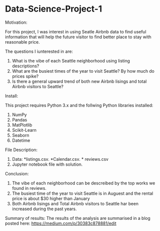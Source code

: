 # Data-Science-Project-1
Motivation:

For this project, I was interest in using Seatle Airbnb data to find useful information that will help the future visitor to find better place to stay with reasonable price.

The questions I iunterested in are:
  1. What is the vibe of each Seattle neighborhood using listing descriptions?
  2. What are the busiest times of the year to visit Seattle? By how much do prices spike?
  3. Is there a general upward trend of both new Airbnb lisings and total Airbnb visitors to Seattle?
  

Install:

This project requires Python 3.x and the follwing Python libraries installed:

1. NumPy
2. Pandas
3. MatPlotlib
4. Scikit-Learn
5. Seaborn
6. Datetime

File Description:

1. Data: *listings.csv. *Calendar.csv. * reviews.csv
2. Jupyter notebook file with solution.

Conclusion:
1. The vibe of each neighborhood can be descreibed by the top works we found in reviews.
2. The busiest time of the year to visit Seattle is in Auguest and the rental price is about $30 higher than January
3. Both Airbnb lisings and Total Airbnb visitors to Seattle har been increased during the past years.

Summary of results:
The results of the analysis are summarised in a blog posted here: https://medium.com/p/30383c878881/edit



